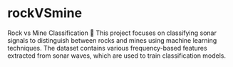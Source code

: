 # rockVSmine
Rock vs Mine Classification 🚀  This project focuses on classifying sonar signals to distinguish between rocks and mines using machine learning techniques. The dataset contains various frequency-based features extracted from sonar waves, which are used to train classification models.  
